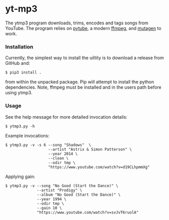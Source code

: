 # yt-mp3

The ytmp3 program downloads, trims, encodes and tags songs from YouTube.
The program relies on [pytube](https://github.com/pytube/pytube),
a modern [ffmpeg](https://ffmpeg.org/), and [mutagen](https://mutagen.readthedocs.io/en/latest/#)
to work.

### Installation

Currently, the simplest way to install the uiltity is to download a release from GitHub and:

```
$ pip3 install .
```

from within the unpacked package. Pip will attempt to install the python dependencies.
Note, ffmpeg must be installed and in the users path before using ytmp3.


### Usage

See the help message for more detailed invocation details:

```
$ ytmp3.py -h
```

Example invocations:

```
$ ytmp3.py -v -s 6 --song "Shadows"  \
                   --artist "Astrix & Simon Patterson" \
                   --year 2014 \
                   --clean \
                   --odir tmp \
                   "https://www.youtube.com/watch?v=d19CLhpmmXg"

```

Applying gain:

```
$ ytmp3.py -v --song "No Good (Start the Dance)" \
              --artist "Prodigy" \
              --album "No Good (Start the Dance)" \
              --year 1994 \
              --odir tmp \
              --gain 10 \
              "https://www.youtube.com/watch?v=svJvT6ruolA"
```

